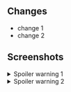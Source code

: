 ## Changes

- change 1
- change 2

## Screenshots

<details>
  <summary>Spoiler warning 1</summary>

    screenshot 1
</details>

<details>
  <summary>Spoiler warning 2</summary>

    screenshot 2
</details>
